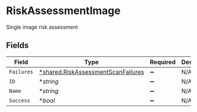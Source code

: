 # RiskAssessmentImage

Single image risk assessment


## Fields

| Field                                                                                          | Type                                                                                           | Required                                                                                       | Description                                                                                    |
| ---------------------------------------------------------------------------------------------- | ---------------------------------------------------------------------------------------------- | ---------------------------------------------------------------------------------------------- | ---------------------------------------------------------------------------------------------- |
| `Failures`                                                                                     | [*shared.RiskAssessmentScanFailures](../../../pkg/models/shared/riskassessmentscanfailures.md) | :heavy_minus_sign:                                                                             | N/A                                                                                            |
| `ID`                                                                                           | **string*                                                                                      | :heavy_minus_sign:                                                                             | N/A                                                                                            |
| `Name`                                                                                         | **string*                                                                                      | :heavy_minus_sign:                                                                             | N/A                                                                                            |
| `Success`                                                                                      | **bool*                                                                                        | :heavy_minus_sign:                                                                             | N/A                                                                                            |